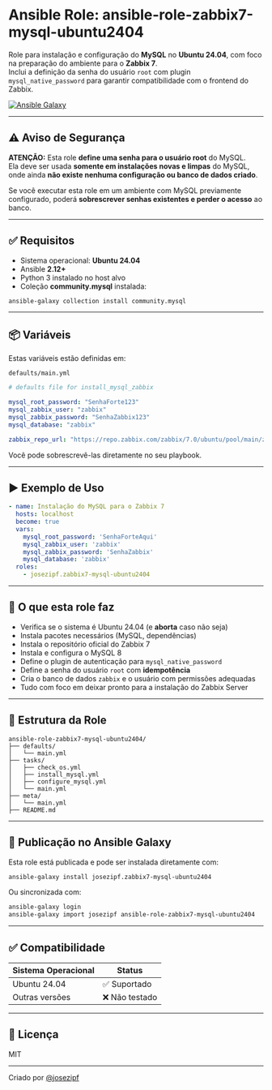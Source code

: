 # Ansible Role: ansible-role-zabbix7-mysql-ubuntu2404

Role para instalação e configuração do **MySQL** no **Ubuntu 24.04**, com foco na preparação do ambiente para o **Zabbix 7**.  
Inclui a definição da senha do usuário `root` com plugin `mysql_native_password` para garantir compatibilidade com o frontend do Zabbix.

[![Ansible Galaxy](https://img.shields.io/badge/Ansible--Galaxy-zabbix7--mysql--ubuntu2404-blue.svg)](https://galaxy.ansible.com/josezipf/zabbix7-mysql-ubuntu2404)

---

## ⚠️ Aviso de Segurança

**ATENÇÃO:** Esta role **define uma senha para o usuário root** do MySQL.  
Ela deve ser usada **somente em instalações novas e limpas** do MySQL, onde ainda **não existe nenhuma configuração ou banco de dados criado**.

Se você executar esta role em um ambiente com MySQL previamente configurado, poderá **sobrescrever senhas existentes e perder o acesso** ao banco.

---

## ✅ Requisitos

- Sistema operacional: **Ubuntu 24.04**
- Ansible **2.12+**
- Python 3 instalado no host alvo
- Coleção **community.mysql** instalada:
  
```bash
ansible-galaxy collection install community.mysql
```

---

## 📦 Variáveis

Estas variáveis estão definidas em:

```text
defaults/main.yml
```

```yaml
# defaults file for install_mysql_zabbix

mysql_root_password: "SenhaForte123"
mysql_zabbix_user: "zabbix"
mysql_zabbix_password: "SenhaZabbix123"
mysql_database: "zabbix"

zabbix_repo_url: "https://repo.zabbix.com/zabbix/7.0/ubuntu/pool/main/z/zabbix-release/zabbix-release_latest_7.0%2Bubuntu24.04_all.deb"
```

Você pode sobrescrevê-las diretamente no seu playbook.

---

## ▶️ Exemplo de Uso

```yaml
- name: Instalação do MySQL para o Zabbix 7
  hosts: localhost
  become: true
  vars:
    mysql_root_password: 'SenhaForteAqui'
    mysql_zabbix_user: 'zabbix'
    mysql_zabbix_password: 'SenhaZabbix'
    mysql_database: 'zabbix'
  roles:
    - josezipf.zabbix7-mysql-ubuntu2404
```

---

## 🧱 O que esta role faz

- Verifica se o sistema é Ubuntu 24.04 (e **aborta** caso não seja)
- Instala pacotes necessários (MySQL, dependências)
- Instala o repositório oficial do Zabbix 7
- Instala e configura o MySQL 8
- Define o plugin de autenticação para `mysql_native_password`
- Define a senha do usuário `root` com **idempotência**
- Cria o banco de dados `zabbix` e o usuário com permissões adequadas
- Tudo com foco em deixar pronto para a instalação do Zabbix Server

---

## 📁 Estrutura da Role

```text
ansible-role-zabbix7-mysql-ubuntu2404/
├── defaults/
│   └── main.yml
├── tasks/
│   ├── check_os.yml
│   ├── install_mysql.yml
│   ├── configure_mysql.yml
│   └── main.yml
├── meta/
│   └── main.yml
├── README.md
```

---

## 🔗 Publicação no Ansible Galaxy

Esta role está publicada e pode ser instalada diretamente com:

```bash
ansible-galaxy install josezipf.zabbix7-mysql-ubuntu2404
```

Ou sincronizada com:

```bash
ansible-galaxy login
ansible-galaxy import josezipf ansible-role-zabbix7-mysql-ubuntu2404
```

---

## ✅ Compatibilidade

| Sistema Operacional | Status     |
|---------------------|------------|
| Ubuntu 24.04        | ✅ Suportado |
| Outras versões      | ❌ Não testado |

---

## 📜 Licença

MIT

---

Criado por [@josezipf](https://github.com/josezipf)
